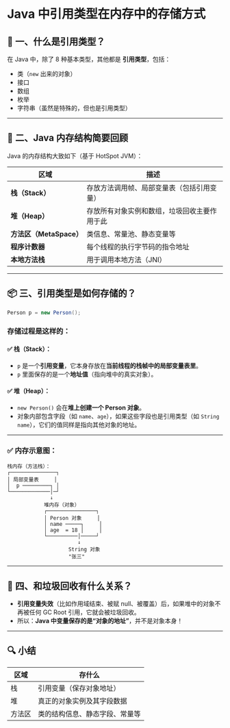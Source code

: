 # Java 中**引用类型在内存中的存储方式** 

## 🧠 一、什么是引用类型？

在 Java 中，除了 8 种基本类型，其他都是 **引用类型**，包括：

- 类（`new` 出来的对象）
- 接口
- 数组
- 枚举
- 字符串（虽然是特殊的，但也是引用类型）

------

## 🧩 二、Java 内存结构简要回顾

Java 的内存结构大致如下（基于 HotSpot JVM）：

| 区域                    | 描述                                         |
| ----------------------- | -------------------------------------------- |
| **栈（Stack）**         | 存放方法调用帧、局部变量表（包括引用变量）   |
| **堆（Heap）**          | 存放所有对象实例和数组，垃圾回收主要作用于此 |
| **方法区（MetaSpace）** | 类信息、常量池、静态变量等                   |
| **程序计数器**          | 每个线程的执行字节码的指令地址               |
| **本地方法栈**          | 用于调用本地方法（JNI）                      |

------

## 📦 三、引用类型是如何存储的？

```java
Person p = new Person();
```

### 存储过程是这样的：

#### ✅ 栈（Stack）：

- `p` 是一个**引用变量**，它本身存放在**当前线程的栈帧中的局部变量表里**。
- `p` 里面保存的是一个**地址值**（指向堆中的真实对象）。

#### ✅ 堆（Heap）：

- `new Person()` 会在**堆上创建一个 Person 对象**。
- 对象内部包含字段（如 `name`、`age`），如果这些字段也是引用类型（如 `String name`），它们的值同样是指向其他对象的地址。

------

### ✅ 内存示意图：

```
栈内存（方法栈）：
┌───────────────┐
│ 局部变量表     │
│  p ─────────┐ │
└─────────────│─┘
              ↓
            堆内存（对象）
            ┌────────────────┐
            │ Person 对象     │
            │ name ─────┐     │
            │ age  = 18 │     │
            └──────────│─────┘
                       ↓
                    String 对象
                    "张三"
```

------

## 🧹 四、和垃圾回收有什么关系？

- **引用变量失效**（比如作用域结束、被赋 null、被覆盖）后，如果堆中的对象不再被任何 GC Root 引用，它就会被垃圾回收。
- 所以：**Java 中变量保存的是“对象的地址”**，并不是对象本身！

------

## 🔍 小结

| 区域   | 存什么                         |
| ------ | ------------------------------ |
| 栈     | 引用变量（保存对象地址）       |
| 堆     | 真正的对象实例及其字段数据     |
| 方法区 | 类的结构信息、静态字段、常量等 |